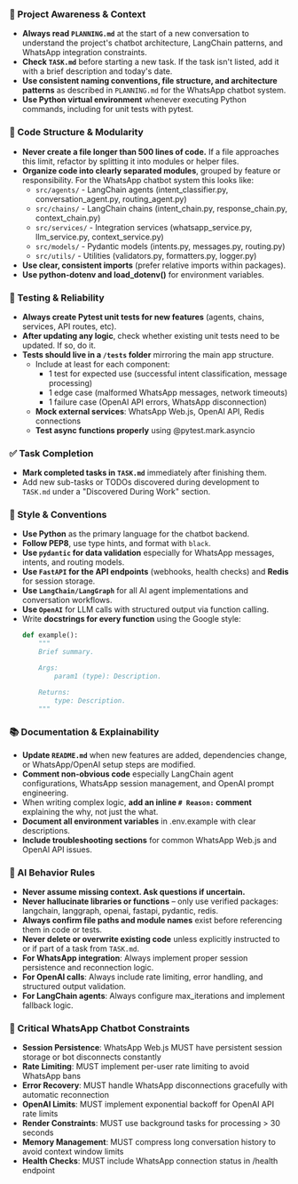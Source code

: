 ### 🔄 Project Awareness & Context
- **Always read `PLANNING.md`** at the start of a new conversation to understand the project's chatbot architecture, LangChain patterns, and WhatsApp integration constraints.
- **Check `TASK.md`** before starting a new task. If the task isn't listed, add it with a brief description and today's date.
- **Use consistent naming conventions, file structure, and architecture patterns** as described in `PLANNING.md` for the WhatsApp chatbot system.
- **Use Python virtual environment** whenever executing Python commands, including for unit tests with pytest.

### 🧱 Code Structure & Modularity
- **Never create a file longer than 500 lines of code.** If a file approaches this limit, refactor by splitting it into modules or helper files.
- **Organize code into clearly separated modules**, grouped by feature or responsibility.
  For the WhatsApp chatbot system this looks like:
    - `src/agents/` - LangChain agents (intent_classifier.py, conversation_agent.py, routing_agent.py)
    - `src/chains/` - LangChain chains (intent_chain.py, response_chain.py, context_chain.py)
    - `src/services/` - Integration services (whatsapp_service.py, llm_service.py, context_service.py)
    - `src/models/` - Pydantic models (intents.py, messages.py, routing.py)
    - `src/utils/` - Utilities (validators.py, formatters.py, logger.py)
- **Use clear, consistent imports** (prefer relative imports within packages).
- **Use python-dotenv and load_dotenv()** for environment variables.

### 🧪 Testing & Reliability
- **Always create Pytest unit tests for new features** (agents, chains, services, API routes, etc).
- **After updating any logic**, check whether existing unit tests need to be updated. If so, do it.
- **Tests should live in a `/tests` folder** mirroring the main app structure.
  - Include at least for each component:
    - 1 test for expected use (successful intent classification, message processing)
    - 1 edge case (malformed WhatsApp messages, network timeouts)
    - 1 failure case (OpenAI API errors, WhatsApp disconnection)
  - **Mock external services**: WhatsApp Web.js, OpenAI API, Redis connections
  - **Test async functions properly** using @pytest.mark.asyncio

### ✅ Task Completion
- **Mark completed tasks in `TASK.md`** immediately after finishing them.
- Add new sub-tasks or TODOs discovered during development to `TASK.md` under a "Discovered During Work" section.

### 📎 Style & Conventions
- **Use Python** as the primary language for the chatbot backend.
- **Follow PEP8**, use type hints, and format with `black`.
- **Use `pydantic` for data validation** especially for WhatsApp messages, intents, and routing models.
- **Use `FastAPI` for the API endpoints** (webhooks, health checks) and **Redis** for session storage.
- **Use `LangChain/LangGraph`** for all AI agent implementations and conversation workflows.
- **Use `OpenAI`** for LLM calls with structured output via function calling.
- Write **docstrings for every function** using the Google style:
  ```python
  def example():
      """
      Brief summary.

      Args:
          param1 (type): Description.

      Returns:
          type: Description.
      """
  ```

### 📚 Documentation & Explainability
- **Update `README.md`** when new features are added, dependencies change, or WhatsApp/OpenAI setup steps are modified.
- **Comment non-obvious code** especially LangChain agent configurations, WhatsApp session management, and OpenAI prompt engineering.
- When writing complex logic, **add an inline `# Reason:` comment** explaining the why, not just the what.
- **Document all environment variables** in .env.example with clear descriptions.
- **Include troubleshooting sections** for common WhatsApp Web.js and OpenAI API issues.

### 🧠 AI Behavior Rules
- **Never assume missing context. Ask questions if uncertain.**
- **Never hallucinate libraries or functions** – only use verified packages: langchain, langgraph, openai, fastapi, pydantic, redis.
- **Always confirm file paths and module names** exist before referencing them in code or tests.
- **Never delete or overwrite existing code** unless explicitly instructed to or if part of a task from `TASK.md`.
- **For WhatsApp integration**: Always implement proper session persistence and reconnection logic.
- **For OpenAI calls**: Always include rate limiting, error handling, and structured output validation.
- **For LangChain agents**: Always configure max_iterations and implement fallback logic.

### 🚨 Critical WhatsApp Chatbot Constraints
- **Session Persistence**: WhatsApp Web.js MUST have persistent session storage or bot disconnects constantly
- **Rate Limiting**: MUST implement per-user rate limiting to avoid WhatsApp bans
- **Error Recovery**: MUST handle WhatsApp disconnections gracefully with automatic reconnection
- **OpenAI Limits**: MUST implement exponential backoff for OpenAI API rate limits
- **Render Constraints**: MUST use background tasks for processing > 30 seconds
- **Memory Management**: MUST compress long conversation history to avoid context window limits
- **Health Checks**: MUST include WhatsApp connection status in /health endpoint